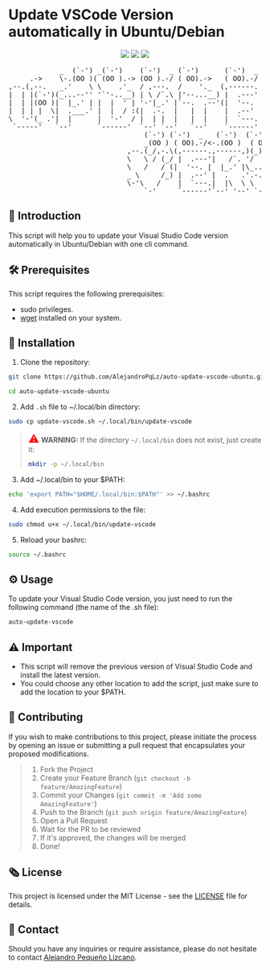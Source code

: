 # Update VSCode Version automatically in Ubuntu/Debian

<p align="center">
    <a href="https://ubuntu.com/" alt="Ubuntu">
        <img src="https://img.shields.io/badge/Ubuntu-E95420?style=flat&logo=ubuntu&logoColor=white" /></a>
    <a href="https://www.debian.org/" alt="Debian">
        <img src="https://img.shields.io/badge/Debian-A81D33?style=flat&logo=debian&logoColor=white" /></a>
    <a href="https://code.visualstudio.com/" alt="Visual Studio Code">
        <img src="https://img.shields.io/badge/Visual%20Studio%20Code-007ACC?style=flat&logo=visual-studio-code&logoColor=white" /></a>
</p>

<pre>
            _  (`-') _(`-')    (`-')  _ (`-')      (`-')  _         (`-') (`-').->                     _(`-')    (`-')  _
     .->    \-.(OO )( (OO ).-> (OO ).-/ ( OO).->   ( OO).-/        _(OO ) ( OO)_   _             .->  ( (OO ).-> ( OO).-/
,--.(,--.   _.'    \ \    .'_  / ,---.  /    '._  (,------.   ,--.(_/,-.\(_)--\_)  \-,-----.(`-')----. \    .'_ (,------.
|  | |(`-')(_...--'' '`'-..__) | \ /`.\ |'--...__) |  .---'   \   \ / (_//    _ /   |  .--./( OO).-.  ''`'-..__) |  .---'
|  | |(OO )|  |_.' | |  |  ' | '-'|_.' |`--.  .--'(|  '--.     \   /   / \_..`--.  /_) (`-')( _) | |  ||  |  ' |(|  '--. 
|  | | |  \|  .___.' |  |  / :(|  .-.  |   |  |    |  .--'    _ \     /_).-._)   \ ||  |OO ) \|  |)|  ||  |  / : |  .--' 
\  '-'(_ .'|  |      |  '-'  / |  | |  |   |  |    |  `---.   \-'\   /   \       /(_'  '--'\  '  '-'  '|  '-'  / |  `---.
 `-----'   `--'      `------'  `--' `--'   `--'    `------'       `-'     `-----'    `-----'   `-----' `------'  `------'
                                (`-') (`-')  _   (`-')  (`-').->  _                <-. (`-')_  
                                _(OO ) ( OO).-/<-.(OO )  ( OO)_   (_)         .->      \( OO) ) 
                            ,--.(_/,-.\(,------.,------,)(_)--\_)  ,-(`-')(`-')----. ,--./ ,--/  
                            \   \ / (_/ |  .---'|   /`. '/    _ /  | ( OO)( OO).-.  '|   \ |  |  
                            \   /   / (|  '--. |  |_.' |\_..`--.  |  |  )( _) | |  ||  . '|  |) 
                            _ \     /_) |  .--' |  .   .'.-._)   \(|  |_/  \|  |)|  ||  |\    | 
                            \-'\   /    |  `---.|  |\  \ \       / |  |'->  '  '-'  '|  | \   |  
                                `-'     `------'`--' '--' `-----'  `--'      `-----' `--'  `--' 
</pre>

## :scroll: Introduction

This script will help you to update your Visual Studio Code version automatically in Ubuntu/Debian with one cli command.

## :hammer_and_wrench: Prerequisites

This script requires the following prerequisites:

- sudo privileges.
- [wget](https://www.gnu.org/software/wget/) installed on your system.

## :rocket: Installation

1. Clone the repository:

```bash
git clone https://github.com/AlejandroPqLz/auto-update-vscode-ubuntu.git
```
```bash
cd auto-update-vscode-ubuntu
```

2. Add `.sh` file to ~/.local/bin directory:

```bash
sudo cp update-vscode.sh ~/.local/bin/update-vscode
```
> <span style="color: red; font-size: 1.5em;">&#9888;</span> **WARNING:** If the directory `~/.local/bin` does not exist, just create it:
> ```bash
> mkdir -p ~/.local/bin
> ```

3. Add ~/.local/bin to your $PATH:

```bash
echo 'export PATH="$HOME/.local/bin:$PATH"' >> ~/.bashrc
```

4. Add execution permissions to the file:

```bash
sudo chmod u+x ~/.local/bin/update-vscode
```

5. Reload your bashrc:

```bash
source ~/.bashrc
```

## :gear: Usage

To update your Visual Studio Code version, you just need to run the following command (the name of the .sh file):

```bash
auto-update-vscode
```

## :warning: Important

- This script will remove the previous version of Visual Studio Code and install the latest version.
- You could choose any other location to add the script, just make sure to add the location to your $PATH.

## :seedling: Contributing

If you wish to make contributions to this project, please initiate the process by opening an issue or submitting a pull request that encapsulates your proposed modifications.

> 1. Fork the Project
> 2. Create your Feature Branch (`git checkout -b feature/AmazingFeature`)
> 3. Commit your Changes (`git commit -m 'Add some AmazingFeature'`)
> 4. Push to the Branch (`git push origin feature/AmazingFeature`)
> 5. Open a Pull Request
> 6. Wait for the PR to be reviewed
> 7. If it's approved, the changes will be merged
> 8. Done!

## :newspaper_roll: License

This project is licensed under the MIT License - see the [LICENSE](./LICENSE) file for details.

## :busts_in_silhouette: Contact

Should you have any inquiries or require assistance, please do not hesitate to contact [Alejandro Pequeño Lizcano](pq.lz.alejandro@gmail.com).
